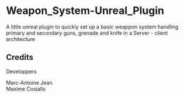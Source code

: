 # Weapon_System-Unreal_Plugin
A little unreal plugin to quickly set up a basic weappon system handling primary and secondary guns, grenade and knife in a Server - client architecture

## Credits

Developpers    

Marc-Antoine Jean   
Maxime Cosialls
